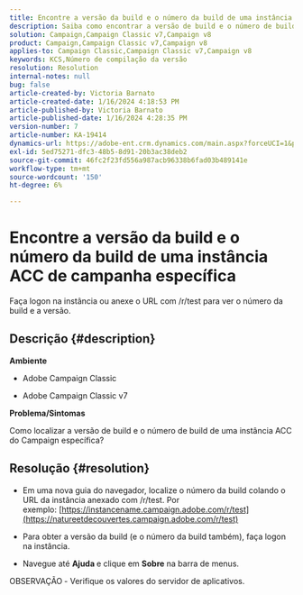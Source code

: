 ```yaml
---
title: Encontre a versão da build e o número da build de uma instância ACC de campanha específica
description: Saiba como encontrar a versão de build e o número de build de uma instância do ACC de campanha.
solution: Campaign,Campaign Classic v7,Campaign v8
product: Campaign,Campaign Classic v7,Campaign v8
applies-to: Campaign Classic,Campaign Classic v7,Campaign v8
keywords: KCS,Número de compilação da versão
resolution: Resolution
internal-notes: null
bug: false
article-created-by: Victoria Barnato
article-created-date: 1/16/2024 4:18:53 PM
article-published-by: Victoria Barnato
article-published-date: 1/16/2024 4:28:35 PM
version-number: 7
article-number: KA-19414
dynamics-url: https://adobe-ent.crm.dynamics.com/main.aspx?forceUCI=1&pagetype=entityrecord&etn=knowledgearticle&id=02104def-8ab4-ee11-a569-6045bd006704
exl-id: 5ed75271-dfc3-48b5-8d91-20b3ac38deb2
source-git-commit: 46fc2f23fd556a987acb96338b6fad03b489141e
workflow-type: tm+mt
source-wordcount: '150'
ht-degree: 6%

---
```


# Encontre a versão da build e o número da build de uma instância ACC de campanha específica


Faça logon na instância ou anexe o URL com /r/test para ver o número da build e a versão.

## Descrição {#description}


<b>Ambiente</b>

- Adobe Campaign Classic

- Adobe Campaign Classic v7

<b>Problema/Sintomas</b>

Como localizar a versão de build e o número de build de uma instância ACC do Campaign específica?


## Resolução {#resolution}


- Em uma nova guia do navegador, localize o número da build colando o URL da instância anexado com /r/test. Por exemplo: [https://instancename.campaign.adobe.com/r/test](https://natureetdecouvertes.campaign.adobe.com/r/test)

- Para obter a versão da build (e o número da build também), faça logon na instância.

- Navegue até <b>Ajuda </b>e clique em <b>Sobre</b> na barra de menus.

OBSERVAÇÃO<b> </b>- Verifique os valores do servidor de aplicativos.
